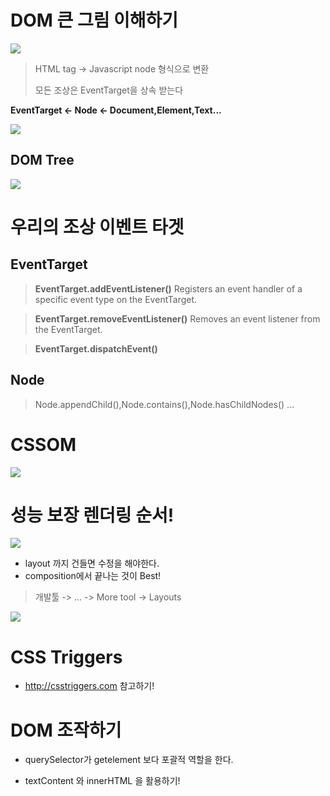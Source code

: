 # DOM 큰 그림 이해하기
![](https://images.velog.io/images/joshua0404/post/fd285af9-9534-4f39-84c7-4e5628a3154e/html,node.png)
> HTML tag -> Javascript node 형식으로 변환
>
> 모든 조상은 EventTarget을 상속 받는다

**EventTarget <- Node <- Document,Element,Text...**

![](https://images.velog.io/images/joshua0404/post/5315040f-603b-47f3-9f68-f1307213e017/tga.png)

## DOM Tree
![](https://images.velog.io/images/joshua0404/post/6ce81beb-b45b-4269-8cc7-cf54d839db77/Domtree.png)

# 우리의 조상 이벤트 타겟

## EventTarget

>**EventTarget.addEventListener()**
Registers an event handler of a specific event type on the EventTarget.

>**EventTarget.removeEventListener()**
Removes an event listener from the EventTarget.

>**EventTarget.dispatchEvent()**

## Node

> Node.appendChild(),Node.contains(),Node.hasChildNodes() ...


# CSSOM

![](https://images.velog.io/images/joshua0404/post/383ae80e-e1af-4e37-9879-57a5ae815faf/AS.png)

# 성능 보장 렌더링 순서!
![](https://images.velog.io/images/joshua0404/post/b3e588c4-e98c-4a2f-b1cd-8f4208370993/gg.png)

* layout 까지 건들면 수정을 해야한다.
* composition에서 끝나는 것이 Best!
> 개발툴 -> ... -> More tool -> Layouts


[](https://images.velog.io/images/joshua0404/post/71048428-ec5d-4b22-a460-639ac3cb1534/google.gif)![](https://images.velog.io/images/joshua0404/post/080386bb-361a-4ab6-911f-232595379708/google.gif)

# CSS Triggers
* http://csstriggers.com 참고하기!

# DOM 조작하기

* querySelector가 getelement 보다 포괄적 역할을 한다.

* textContent 와 innerHTML 을 활용하기!